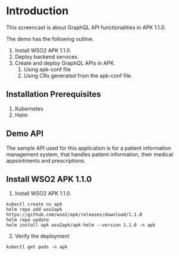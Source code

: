 # Introduction

This screencast is about GraphQL API functionalities in APK 1.1.0.

The demo has the following outline.
1. Install WSO2 APK 1.1.0.
2. Deploy backend services.
3. Create and deploy GraphQL APIs in APK.
   1. Using apk-conf file
   2. Using CRs generated from the apk-conf file.

## Installation Prerequisites

1. Kubernetes
2. Helm

## Demo API

The sample API used for this application is for a patient information management system, that handles patient information, their medical appointments and prescriptions.

## Install WSO2 APK 1.1.0 

1. Install WSO2 APK 1.1.0.
```
kubectl create ns apk
helm repo add wso2apk https://github.com/wso2/apk/releases/download/1.1.0
helm repo update
helm install apk wso2apk/apk-helm --version 1.1.0 -n apk
```

2. Verify the deployment
```
kubectl get pods -n apk
```

## Deploy backend services for the Patient Information API

1. Deploy the backend service
```
cd k8s
kubectl apply -f . -n apk
```

2. Verify the deployment
```
kubectl get pods -n apk
```

## Deploying the API

### Method 1 - Using the APK-Conf file
1. Generate the APK-Conf file using the GraphQL SDL file.
```
curl --location 'https://127.0.0.1:9095/api/configurator/1.1.0/apis/generate-configuration' \
--header 'Host: api.am.wso2.com' \
--form 'apiType="GRAPHQL"' \
--form 'definition=@"{location-to-sdl-file}"'
```

2. Copy the generated value and paste it in a .apk-conf file. Fill in the fields for name, basepath, version and production or sandbox endpoint configuration.

3. Generate the authentication token. You will need this value to continue with the demo.

```
curl --location 'https://idp.am.wso2.com:9095/oauth2/token' \
--header 'Host: idp.am.wso2.com' \
--header 'Authorization: Basic NDVmMWM1YzgtYTkyZS0xMWVkLWFmYTEtMDI0MmFjMTIwMDAyOjRmYmQ2MmVjLWE5MmUtMTFlZC1hZmExLTAyNDJhYzEyMDAwMg==' \
--header 'Content-Type: application/x-www-form-urlencoded' \
--data-urlencode 'grant_type=client_credentials' \
--data-urlencode 'scope=apk:api_create'
```

4. Deploy the API. Replace ACCESS_TOKEN with the token generated in the previous step.

curl --location 'https://api.am.wso2.com:9095/api/deployer/1.1.0/apis/deploy' \
--header 'Authorization: Bearer ACCESS_TOKEN' \
--form 'apkConfiguration=@"{location-to-apk-conf-file}"' \
--form 'definitionFile=@"{location-to-graphql-file}"' \
--form 'apiType="GRAPHQL"'

